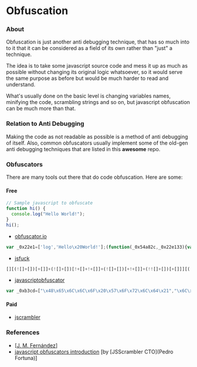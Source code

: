 # Obfuscation

### About

Obfuscation is just another anti debugging technique, that has so much into to it that it can be considered as a field of its own rather than "just" a technique.

The idea is to take some javascript source code and mess it up as much as possible without changing its original logic whatsoever, so it would serve the same purpose as before but would be much harder to read and understand.

What's usually done on the basic level is changing variables names, minifying the code, scrambling strings and so on, but javascript obfuscation can be much more than that.

### Relation to Anti Debugging

Making the code as not readable as possible is a method of anti debugging of itself. 
Also, common obfuscators usually implement some of the old-gen anti debugging techniques that are listed in this **awesome** repo.

### Obfuscators

There are many tools out there that do code obfuscation. Here are some:

#### Free

```javascript
// Sample javascript to obfuscate
function hi() {
  console.log("Hello World!");
}
hi();
```

- [obfuscator.io](https://obfuscator.io/)

```javascript
var _0x22e1=['log','Hello\x20World!'];(function(_0x54a82c,_0x22e133){var _0x52d59f=function(_0x37d3b5){while(--_0x37d3b5){_0x54a82c['push'](_0x54a82c['shift']());}};_0x52d59f(++_0x22e133);}(_0x22e1,0x78));var _0x52d5=function(_0x54a82c,_0x22e133){_0x54a82c=_0x54a82c-0x0;var _0x52d59f=_0x22e1[_0x54a82c];return _0x52d59f;};function hi(){var _0xf2ec74=_0x52d5;console[_0xf2ec74('0x0')](_0xf2ec74('0x1'));}hi();
```

- [jsfuck](http://www.jsfuck.com/)

```javascript
[][(![]+[])[+[]]+(![]+[])[!+[]+!+[]]+(![]+[])[+!+[]]+(!![]+[])[+[]]][([][(![]+[])[+[]]+(![]+[])[!+[]+!+[]]+(![]+[])[+!+[]]+(!![]+[])[+[]]]+[])[!+[]+!+[]+!+[]]+(!![]+[][(![]+[])[+[]]+(![]+[])[!+[]+!+[]]+(![]+[])[+!+[]]+(!![]+[])[+[]]])[+!+[]+[+[]]]+([][[]]+[])[+!+[]]+(![]+[])[!+[]+!+[]+!+[]]+(!![]+[])[+[]]+(!![]+[])[+!+[]]+([][[]]+[])[+[]]+([][(![]+[])[+[]]+(![]+[])[!+[]+!+[]]+(![]+[])[+!+[]]+(!![]+[])[+[]]]+[])[!+[]+!+[]+!+[]]+(!![]+[])[+[]]+(!![]+[][(![]+[])[+[]]+(![]+[])[!+[]+!+[]]+(![]+[])[+!+[]]+(!![]+[])[+[]]])[+!+[]+[+[]]]+(!![]+[])[+!+[]]]((!![]+[])[+!+[]]+(!![]+[])[!+[]+!+[]+!+[]]+(!![]+[])[+[]]+([][[]]+[])[+[]]+(!![]+[])[+!+[]]+([][[]]+[])[+!+[]]+(+[![]]+[][(![]+[])[+[]]+(![]+[])[!+[]+!+[]]+(![]+[])[+!+[]]+(!![]+[])[+[]]])[+!+[]+[+!+[]]]+(!![]+[])[!+[]+!+[]+!+[]]+(+(!+[]+!+[]+!+[]+[+!+[]]))[(!![]+[])[+[]]+(!![]+[][(![]+[])[+[]]+(![]+[])[!+[]+!+[]]+(![]+[])[+!+[]]+(!![]+[])[+[]]])[+!+[]+[+[]]]+([]+[])[([][(![]+[])[+[]]+(![]+[])[!+[]+!+[]]+(![]+[])[+!+[]]+(!![]+[])[+[]]]+[])[!+[]+!+[]+!+[]]+(!![]+[][(![]+[])[+[]]+(![]+[])[!+[]+!+[]]+(![]+[])[+!+[]]+(!![]+[])[+[]]])[+!+[]+[+[]]]+([][[]]+[])[+!+[]]+(![]+[])[!+[]+!+[]+!+[]]+(!![]+[])[+[]]+(!![]+[])[+!+[]]+([][[]]+[])[+[]]+([][(![]+[])[+[]]+(![]+[])[!+[]+!+[]]+(![]+[])[+!+[]]+(!![]+[])[+[]]]+[])[!+[]+!+[]+!+[]]+(!![]+[])[+[]]+(!![]+[][(![]+[])[+[]]+(![]+[])[!+[]+!+[]]+(![]+[])[+!+[]]+(!![]+[])[+[]]])[+!+[]+[+[]]]+(!![]+[])[+!+[]]][([][[]]+[])[+!+[]]+(![]+[])[+!+[]]+((+[])[([][(![]+[])[+[]]+(![]+[])[!+[]+!+[]]+(![]+[])[+!+[]]+(!![]+[])[+[]]]+[])[!+[]+!+[]+!+[]]+(!![]+[][(![]+[])[+[]]+(![]+[])[!+[]+!+[]]+(![]+[])[+!+[]]+(!![]+[])[+[]]])[+!+[]+[+[]]]+([][[]]+[])[+!+[]]+(![]+[])[!+[]+!+[]+!+[]]+(!![]+[])[+[]]+(!![]+[])[+!+[]]+([][[]]+[])[+[]]+([][(![]+[])[+[]]+(![]+[])[!+[]+!+[]]+(![]+[])[+!+[]]+(!![]+[])[+[]]]+[])[!+[]+!+[]+!+[]]+(!![]+[])[+[]]+(!![]+[][(![]+[])[+[]]+(![]+[])[!+[]+!+[]]+(![]+[])[+!+[]]+(!![]+[])[+[]]])[+!+[]+[+[]]]+(!![]+[])[+!+[]]]+[])[+!+[]+[+!+[]]]+(!![]+[])[!+[]+!+[]+!+[]]]](!+[]+!+[]+!+[]+[!+[]+!+[]])+(![]+[])[+!+[]]+(![]+[])[!+[]+!+[]])()((![]+[])[+!+[]]+(![]+[])[!+[]+!+[]]+(!![]+[])[!+[]+!+[]+!+[]]+(!![]+[])[+!+[]]+(!![]+[])[+[]]+([][(![]+[])[+[]]+(![]+[])[!+[]+!+[]]+(![]+[])[+!+[]]+(!![]+[])[+[]]]+[])[+!+[]+[!+[]+!+[]+!+[]]]+[+!+[]]+([+[]]+![]+[][(![]+[])[+[]]+(![]+[])[!+[]+!+[]]+(![]+[])[+!+[]]+(!![]+[])[+[]]])[!+[]+!+[]+[+[]]])
```

- [javascriptobfuscator](https://javascriptobfuscator.com/Javascript-Obfuscator.aspx)

```javascript
var _0xb3cd=["\x48\x65\x6C\x6C\x6F\x20\x57\x6F\x72\x6C\x64\x21","\x6C\x6F\x67"];function hi(){console[_0xb3cd[1]](_0xb3cd[0])}hi()
```

#### Paid

- [jscrambler](/https://jscrambler.com/)

### References

- [[J. M. Fernández](https://x-c3ll.github.io)]
- [javascript obfuscators introduction](https://www.youtube.com/watch?v=4dxPizOvM8g) [by [JSScrambler CTO](Pedro Fortuna)]
